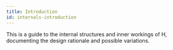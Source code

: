 ```yaml
---
title: Introduction
id: internals-introduction
---
```


This is a guide to the internal structures and inner workings of H,
documenting the design rationale and possible variations.

